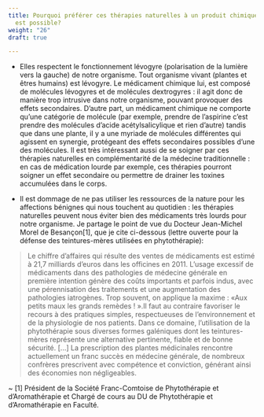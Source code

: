```yaml
---
title: Pourquoi préférer ces thérapies naturelles à un produit chimique lorsque cela
  est possible?
weight: "26"
draft: true

---
```

* Elles respectent le fonctionnement lévogyre (polarisation de la lumière vers la gauche) de notre organisme. Tout organisme vivant (plantes et êtres humains) est lévogyre. Le médicament chimique lui, est composé de molécules lévogyres et de molécules dextrogyres : il agit donc de manière trop intrusive dans notre organisme, pouvant provoquer des effets secondaires. D’autre part, un médicament chimique ne comporte qu’une catégorie de molécule (par exemple, prendre de l’aspirine c’est prendre des molécules d’acide acétylsalicylique et rien d’autre) tandis que dans une plante, il y a une myriade de molécules différentes qui agissent en synergie, protégeant des effets secondaires possibles d’une des molécules. Il est très intéressant aussi de se soigner par ces thérapies naturelles en complémentarité de la médecine traditionnelle : en cas de médication lourde par exemple, ces thérapies pourront soigner un effet secondaire ou permettre de drainer les toxines accumulées dans le corps.

* Il est dommage de ne pas utiliser les ressources de la nature pour les affections bénignes qui nous touchent au quotidien : les thérapies naturelles peuvent nous éviter bien des médicaments très lourds pour notre organisme. Je partage le point de vue du Docteur Jean-Michel Morel de Besançon[1], que je cite ci-dessous (lettre ouverte pour la défense des teintures-mères utilisées en phytothérapie):

> Le chiffre d’affaires qui résulte des ventes de médicaments est estimé à 21,7 milliards d’euros dans les officines en 2011. L’usage excessif de médicaments dans des pathologies de médecine générale en première intention génère des coûts importants et parfois indus, avec une pérennisation des traitements et une augmentation des pathologies iatrogènes. Trop souvent, on applique la maxime : «Aux petits maux les grands remèdes ! ».Il faut au contraire favoriser le recours à des pratiques simples, respectueuses de l’environnement et de la physiologie de nos patients. Dans ce domaine, l’utilisation de la phytothérapie sous diverses formes galéniques dont les teintures-mères représente une alternative pertinente, fiable et de bonne sécurité. [...] La prescription des plantes médicinales rencontre actuellement un franc succès en médecine générale, de nombreux confrères prescrivent avec compétence et conviction, générant ainsi des économies non négligeables.

~ [1] Président de la Société Franc-Comtoise de Phytothérapie et d’Aromathérapie et Chargé de cours au DU de Phytothérapie et d’Aromathérapie en Faculté.
